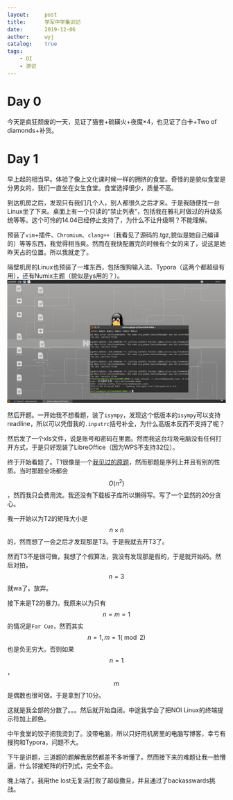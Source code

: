 ```yaml
---
layout:		post
title:		学军中学集训记
date:		2019-12-06
author:		wyj
catalog:	true
tags:
    - OI
    - 游记
---
```


# Day 0

今天是疯狂颓废的一天，见证了猫套+硫磺火+夜魔×4，也见证了白卡+Two of diamonds+补货。

# Day 1

早上起的相当早。体验了像上文化课时候一样的拥挤的食堂。奇怪的是貌似食堂是分男女的，我们一直坐在女生食堂。食堂选择很少，质量不高。

到达机房之后，发现只有我们几个人，别人都很久之后才来。于是我随便找一台Linux坐了下来。桌面上有一个只读的“禁止列表”，包括我在雅礼时做过的升级系统等等。这个可怜的14.04已经停止支持了，为什么不让升级啊？不能理解。

预装了`vim`+插件、`Chromium`、`clang++`（我看见了源码的.tgz,貌似是她自己编译的）等等东西，我觉得相当爽。然而在我快配置完的时候有个女的来了，说这是她昨天占的位置。所以我就走了。

隔壁机房的Linux也预装了一堆东西，包括搜狗输入法、Typora（这两个都超级有用），还有Numix主题（貌似是ys用的？）。
![漂亮的桌面](/img/xj-1.png)

然后开题。一开始我不想看题，装了`isympy`，发现这个低版本的`isympy`可以支持readline，所以可以凭借我的`.inputrc`括号补全，为什么高版本反而不支持了呢？

然后发了一个xls文件，说是账号和密码在里面。然而我这台垃圾电脑没有任何打开方式，于是只好现装了LibreOffice（因为WPS不支持32位）。

终于开始看题了。T1很像是一个[我见过的原题](http://dev.xjoi.net/contest/1282/problem/1)，然而那题是序列上并且有别的性质。当时那题全场都会$$O(n^2)$$，然而我只会费用流。我还没有下载板子库所以懒得写。写了一个显然的20分贪心。

我一开始以为T2的矩阵大小是$$n\times n$$的，然而想了一会之后才发现那是T3。于是我就去开T3了。

然而T3不是很可做，我想了个假算法，我没有发现那是假的，于是就开始码。然后对拍，$$n=3$$就wa了。放弃。

接下来是T2的暴力。我原来以为只有$$n=m=1$$的情况是`Far Cue`，然而其实$$n=1,m=1 (\bmod 2)$$也是负无穷大。否则如果$$n=1$$，$$m$$是偶数也很可做。于是拿到了10分。

这就是我全部的分数了。。。然后就开始自闭。中途我学会了把NOI Linux的终端提示符加上颜色。

中午食堂的饺子把我烫到了。没带电脑，所以只好用机房里的电脑写博客，幸亏有搜狗和Typora，问题不大。

下午是讲题，三道题的题解我居然都差不多听懂了。然而接下来的难题让我一脸懵逼，什么邻接矩阵的行列式，完全不会。

晚上咕了。我用the lost无复活打败了超级撒旦，并且通过了backasswards挑战。


